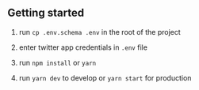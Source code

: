 ## Getting started

1. run `cp .env.schema .env` in the root of the project

2. enter twitter app credentials in `.env` file

3. run `npm install` or `yarn`

4. run `yarn dev` to develop or `yarn start` for production